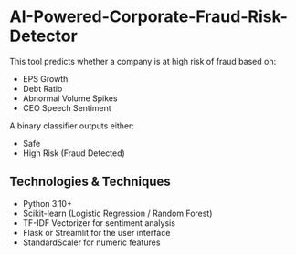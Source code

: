 # AI-Powered-Corporate-Fraud-Risk-Detector

This tool predicts whether a company is at high risk of fraud based on:

- EPS Growth  
- Debt Ratio  
- Abnormal Volume Spikes  
- CEO Speech Sentiment

A binary classifier outputs either:  
- Safe  
- High Risk (Fraud Detected)

## Technologies & Techniques

- Python 3.10+  
- Scikit-learn (Logistic Regression / Random Forest)  
- TF-IDF Vectorizer for sentiment analysis  
- Flask or Streamlit for the user interface  
- StandardScaler for numeric features
